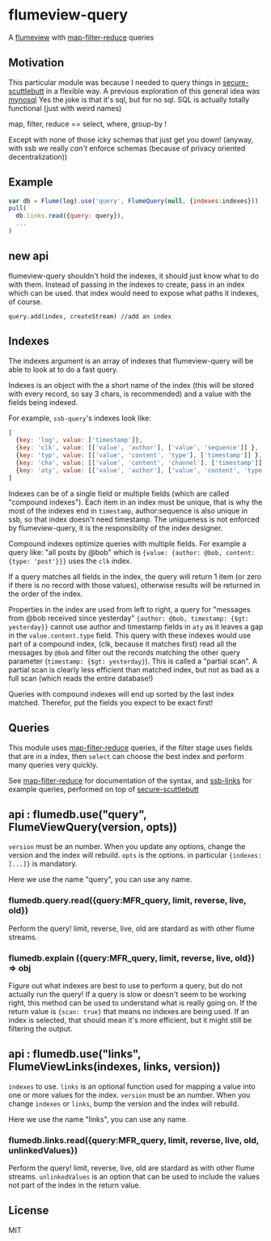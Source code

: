 # flumeview-query

A [flumeview](https://github.com/flumedb/flumedb) with [map-filter-reduce](https://github.com/dominictarr/map-filter-reduce) queries

## Motivation

This particular module was because I needed to query things
in [secure-scuttlebutt](https://github.com/ssbc/secure-scuttlebutt)
in a flexible way. A previous exploration of this general
idea was [mynosql](https://www.npmjs.com/package/mynosql)
Yes the joke is that it's sql, but for no sql. SQL is actually
totally functional (just with weird names)

map, filter, reduce == select, where, group-by !

Except with none of those icky schemas that just get you down!
(anyway, with ssb we really _can't_ enforce schemas (because
of privacy oriented decentralization))

## Example

``` js
var db = Flume(log).use('query', FlumeQuery(null, {indexes:indexes}))
pull(
  db.links.read({query: query}),
  ...
)
```

## new api

flumeview-query shouldn't hold the indexes, it should just know what
to do with them. Instead of passing in the indexes to create,
pass in an index which can be used. that index would need to 
expose what paths it indexes, of course.

```
query.add(index, createStream) //add an index
```

## Indexes

The indexes argument is an array of indexes that flumeview-query will
be able to look at to do a fast query.

Indexes is an object with the a short name of the index (this will be
stored with every record, so say 3 chars, is recommended) and a value
with the fields being indexed.

For example, `ssb-query`'s indexes look like:

``` js
[
  {key: 'log', value: ['timestamp']},
  {key: 'clk', value: [['value', 'author'], ['value', 'sequence']] },
  {key: 'typ', value: [['value', 'content', 'type'], ['timestamp']] },
  {key: 'cha', value: [['value', 'content', 'channel'], ['timestamp']] },
  {key: 'aty', value: [['value', 'author'], ['value', 'content', 'type'], ['timestamp']]}
]
```

Indexes can be of a single field or multiple fields (which are called
"compound indexes"). Each item in an index must be unique, that is why
the most of the indexes end in `timestamp`, author:sequence is also
unique in ssb, so that index doesn't need timestamp.  The uniqueness
is not enforced by flumeview-query, it is the responsibilty of the
index designer.

Compound indexes optimize queries with multiple fields. For example a
query like: "all posts by @bob" which is `{value: {author: @bob,
content: {type: 'post'}}}` uses the `clk` index.

If a query matches all fields in the index, the query will return 1
item (or zero if there is no record with those values), otherwise
results will be returned in the order of the index.

Properties in the index are used from left to right, a query for
"messages from @bob received since yesterday" `{author: @bob,
timestamp: {$gt: yesterday}}` cannot use author and timestamp fields
in `aty` as it leaves a gap in the `value.content.type` field. This
query with these indexes would use part of a compound index, (clk,
because it matches first) read all the messages by `@bob` and filter
out the records matching the other query parameter (`timestamp: {$gt:
yesterday}`). This is called a "partial scan". A partial scan is
clearly less efficient than matched index, but not as bad as a full
scan (which reads the entire database!)

Queries with compound indexes will end up sorted by the last index
matched. Therefor, put the fields you expect to be exact first!

## Queries

This module uses
[map-filter-reduce](https://github.com/dominictarr/map-filter-reduce)
queries, if the filter stage uses fields that are in a index, then
`select` can choose the best index and perform many queries very
quickly.

See [map-filter-reduce](https://github.com/dominictarr/map-filter-reduce) for documentation of the syntax,
and [ssb-links](https://github.com/dominictarr/ssb-links) for example
queries, performed on top of [secure-scuttlebutt](https://github.com/ssbc/secure-scuttlebutt)

## api : flumedb.use("query", FlumeViewQuery(version, opts))

`version` must be an number. When you update any options,
change the version and the index will rebuild.
`opts` is the options. in particular `{indexes: [...]}` is mandatory.

Here we use the name "query", you can use any name.

### flumedb.query.read({query:MFR_query, limit, reverse, live, old})

Perform the query! limit, reverse, live, old are stardard as with
other flume streams.

### flumedb.explain ({query:MFR_query, limit, reverse, live, old}) => obj

Figure out what indexes are best to use to perform a query, but do not
actually run the query! If a query is slow or doesn't seem to be
working right, this method can be used to understand what is really
going on. If the return value is `{scan: true}` that means no indexes
are being used. If an index is selected, that should mean it's more
efficient, but it might still be filtering the output.

## api : flumedb.use("links", FlumeViewLinks(indexes, links, version))

`indexes` to use. `links` is an optional function used for mapping a
value into one or more values for the index. `version` must be an
number. When you change `indexes` or `links`, bump the version and the
index will rebuild.

Here we use the name "links", you can use any name.

### flumedb.links.read({query:MFR_query, limit, reverse, live, old, unlinkedValues})

Perform the query! limit, reverse, live, old are stardard as with
other flume streams. `unlinkedValues` is an option that can be used to
include the values not part of the index in the return value.

## License

MIT

